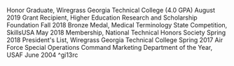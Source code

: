 Honor Graduate, Wiregrass Georgia Technical College (4.0 GPA) August 2019
Grant Recipient, Higher Education Research and Scholarship Foundation Fall 2018
Bronze Medal, Medical Terminology State Competition, SkillsUSA May 2018
Membership, National Technical Honors Society Spring 2018
President's List, Wiregrass Georgia Technical College Spring 2017
Air Force Special Operations Command Marketing Department of the Year, USAF June 2004 ^gi13rc